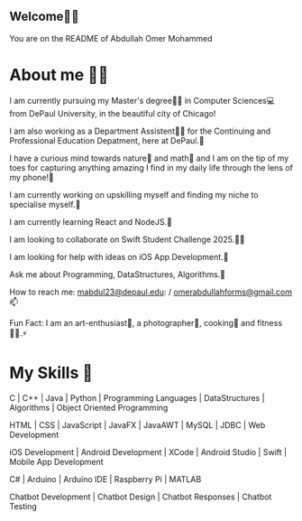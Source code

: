 ## Welcome🙋‍♂️

You are on the README of Abdullah Omer Mohammed

# About me 🕵️‍♂️

I am currently pursuing my Master's degree👨‍🎓 in Computer Sciences💻 from DePaul University, in the beautiful city of Chicago!

I am also working as a Department Assistent👨‍💼 for the Continuing and Professional Education Depatment, here at DePaul.🏫

I have a curious mind towards nature🌳 and math🧮 and I am on the tip of my toes for capturing anything amazing I find in my daily life through the lens of my phone!📱

I am currently working on upskilling myself and finding my niche to specialise myself.🔭

I am currently learning React and NodeJS.🌱

I am looking to collaborate on Swift Student Challenge 2025.👯‍♂️

I am looking for help with ideas on iOS App Development.🤔

Ask me about Programming, DataStructures, Algorithms.💬

How to reach me: mabdul23@depaul.edu: / omerabdullahforms@gmail.com 📫

Fun Fact: I am an art-enthusiast🎨, a photographer📸, cooking🥞 and fitness🏋️‍♂️.⚡

# My Skills 🧰

C | C++ | Java | Python | Programming Languages | DataStructures | Algorithms | Object Oriented Programming

HTML | CSS | JavaScript | JavaFX | JavaAWT | MySQL | JDBC | Web Development

iOS Development | Android Development | XCode | Android Studio | Swift | Mobile App Development

C# | Arduino | Arduino IDE | Raspberry Pi | MATLAB

Chatbot Development | Chatbot Design | Chatbot Responses | Chatbot Testing


<!--
**maononymous/maononymous** is a ✨ _special_ ✨ repository because its `README.md` (this file) appears on your GitHub profile.

Here are some ideas to get you started:

- 🔭 I’m currently working on ...
- 🌱 I’m currently learning ...
- 👯 I’m looking to collaborate on ...
- 🤔 I’m looking for help with ...
- 💬 Ask me about ...
- 📫 How to reach me: ...
- 😄 Pronouns: ...
- ⚡ Fun fact: ...
-->
